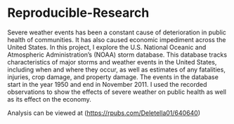 # Reproducible-Research

Severe weather events has been a constant cause of deterioration in public health of communities. 
It has also caused economic impediment across the United States. In this project, 
I explore the U.S. National Oceanic and Atmospheric Administration’s (NOAA) storm database. 
This database tracks characteristics of major storms and weather events in the United States,
including when and where they occur, as well as estimates of any fatalities, injuries, crop damage, 
and property damage. The events in the database start in the year 1950 and end in November 2011. 
I used the recorded observations to show the effects of severe weather on public health as well as its effect on the economy.

 Analysis can be viewed at (https://rpubs.com/Deletella01/640640)
